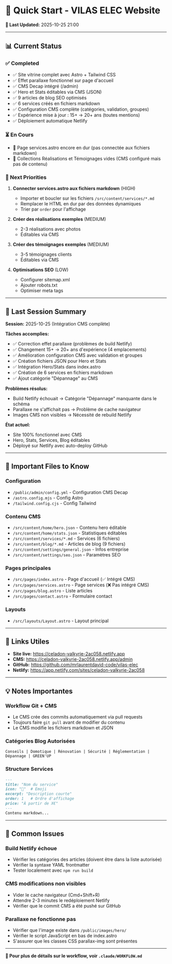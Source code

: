 # 🚀 Quick Start - VILAS ELEC Website

**📅 Last Updated:** 2025-10-25 21:00

---

## 📊 Current Status

### ✅ Completed
- ✅ Site vitrine complet avec Astro + Tailwind CSS
- ✅ Effet parallaxe fonctionnel sur page d'accueil
- ✅ CMS Decap intégré (/admin)
- ✅ Hero et Stats éditables via CMS (JSON)
- ✅ 9 articles de blog SEO optimisés
- ✅ 6 services créés en fichiers markdown
- ✅ Configuration CMS complète (catégories, validation, groupes)
- ✅ Expérience mise à jour : 15+ → 20+ ans (toutes mentions)
- ✅ Déploiement automatique Netlify

### ⏳ En Cours
- 🔄 Page services.astro encore en dur (pas connectée aux fichiers markdown)
- 🔄 Collections Réalisations et Témoignages vides (CMS configuré mais pas de contenu)

### 🎯 Next Priorities

1. **Connecter services.astro aux fichiers markdown** (HIGH)
   - Importer et boucler sur les fichiers `/src/content/services/*.md`
   - Remplacer le HTML en dur par des données dynamiques
   - Trier par `order` pour l'affichage

2. **Créer des réalisations exemples** (MEDIUM)
   - 2-3 réalisations avec photos
   - Éditables via CMS

3. **Créer des témoignages exemples** (MEDIUM)
   - 3-5 témoignages clients
   - Éditables via CMS

4. **Optimisations SEO** (LOW)
   - Configurer sitemap.xml
   - Ajouter robots.txt
   - Optimiser meta tags

---

## 📝 Last Session Summary

**Session:** 2025-10-25 (Intégration CMS complète)

**Tâches accomplies:**
- ✅ Correction effet parallaxe (problèmes de build Netlify)
- ✅ Changement 15+ → 20+ ans d'expérience (4 emplacements)
- ✅ Amélioration configuration CMS avec validation et groupes
- ✅ Création fichiers JSON pour Hero et Stats
- ✅ Intégration Hero/Stats dans index.astro
- ✅ Création de 6 services en fichiers markdown
- ✅ Ajout catégorie "Dépannage" au CMS

**Problèmes résolus:**
- Build Netlify échouait → Catégorie "Dépannage" manquante dans le schéma
- Parallaxe ne s'affichait pas → Problème de cache navigateur
- Images CMS non visibles → Nécessité de rebuild Netlify

**État actuel:**
- Site 100% fonctionnel avec CMS
- Hero, Stats, Services, Blog éditables
- Déployé sur Netlify avec auto-deploy GitHub

---

## 📂 Important Files to Know

### Configuration
- `/public/admin/config.yml` - Configuration CMS Decap
- `/astro.config.mjs` - Config Astro
- `/tailwind.config.cjs` - Config Tailwind

### Contenu CMS
- `/src/content/home/hero.json` - Contenu hero éditable
- `/src/content/home/stats.json` - Statistiques éditables
- `/src/content/services/*.md` - Services (6 fichiers)
- `/src/content/blog/*.md` - Articles de blog (9 fichiers)
- `/src/content/settings/general.json` - Infos entreprise
- `/src/content/settings/seo.json` - Paramètres SEO

### Pages principales
- `/src/pages/index.astro` - Page d'accueil (✅ Intégré CMS)
- `/src/pages/services.astro` - Page services (❌ Pas intégré CMS)
- `/src/pages/blog.astro` - Liste articles
- `/src/pages/contact.astro` - Formulaire contact

### Layouts
- `/src/layouts/Layout.astro` - Layout principal

---

## 🔗 Links Utiles

- **Site live:** https://celadon-valkyrie-2ac058.netlify.app
- **CMS:** https://celadon-valkyrie-2ac058.netlify.app/admin
- **GitHub:** https://github.com/mrlaurentdavid-code/vilas-elec
- **Netlify:** https://app.netlify.com/sites/celadon-valkyrie-2ac058

---

## 💡 Notes Importantes

### Workflow Git + CMS
- Le CMS crée des commits automatiquement via pull requests
- Toujours faire `git pull` avant de modifier du contenu
- Le CMS modifie les fichiers markdown et JSON

### Catégories Blog Autorisées
```
Conseils | Domotique | Rénovation | Sécurité | Réglementation | Dépannage | GREEN'UP
```

### Structure Services
```markdown
---
title: "Nom du service"
icon: "🔧"  # Emoji
excerpt: "Description courte"
order: 1   # Ordre d'affichage
price: "À partir de X€"
---
Contenu markdown...
```

---

## 🚨 Common Issues

### Build Netlify échoue
- Vérifier les catégories des articles (doivent être dans la liste autorisée)
- Vérifier la syntaxe YAML frontmatter
- Tester localement avec `npm run build`

### CMS modifications non visibles
- Vider le cache navigateur (Cmd+Shift+R)
- Attendre 2-3 minutes le redéploiement Netlify
- Vérifier que le commit CMS a été pushé sur GitHub

### Parallaxe ne fonctionne pas
- Vérifier que l'image existe dans `/public/images/hero/`
- Vérifier le script JavaScript en bas de index.astro
- S'assurer que les classes CSS parallax-img sont présentes

---

**📖 Pour plus de détails sur le workflow, voir `.claude/WORKFLOW.md`**
